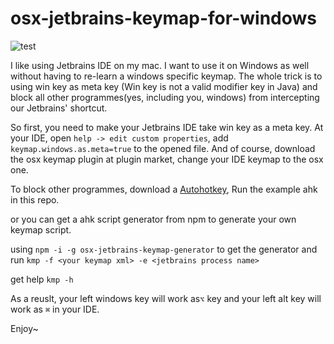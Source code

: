 # osx-jetbrains-keymap-for-windows
![test](https://github.com/SeliMeli/osx-jetbrains-keymap-for-windows/actions/workflows/node.js.yml/badge.svg)

I like using Jetbrains IDE on my mac. I want to use it on Windows as well without having to re-learn a windows specific keymap. The whole trick is to using win key as meta key (Win key is not a valid modifier key in Java) and block all other programmes(yes, including you, windows) from intercepting our Jetbrains' shortcut.


So first, you need to make your Jetbrains IDE take win key as a meta key. At your IDE, open `help -> edit custom properties`, add `keymap.windows.as.meta=true` to the opened file.
And of course, download the osx keymap plugin at plugin market, change your IDE keymap to the osx one.


To block other programmes, download a [Autohotkey](https://www.autohotkey.com/), Run the example ahk in this repo.

or you can get a ahk script generator from npm to generate your own keymap script. 

using `npm -i -g osx-jetbrains-keymap-generator` to get the generator and run `kmp -f <your keymap xml> -e <jetbrains process name>`

get help `kmp -h`

As a reuslt, your left windows key will work as`⌥` key and your left alt key will work as `⌘` in your IDE.


Enjoy~
